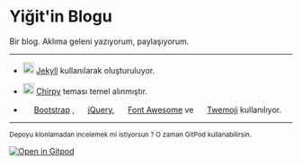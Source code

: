 # Yiğit'in Blogu

Bir blog. Aklıma geleni yazıyorum, paylaşıyorum.

---

 - <img src="https://jekyllrb.com/favicon.ico" width="20" height="20"> [Jekyll](https://jekyllrb.com) kullanılarak oluşturuluyor.

 - <img src="https://chirpy.cotes.page/assets/img/favicons/favicon.ico" width="20" height="20"> [Chirpy](https://github.com/cotes2020/jekyll-theme-chirpy) teması temel alınmıştır.

 - <img src="https://getbootstrap.com/docs/5.1/assets/img/favicons/favicon.ico" width="16" height="16"> [Bootstrap](https://getbootstrap.com/) , <img src="https://jquery.com/jquery-wp-content/themes/jquery.com/i/favicon.ico" width="16" height="16"> [jQuery](https://jquery.com/), <img src="https://fontawesome.com/favicon.ico" width="16" height="16"> [Font Awesome](https://fontawesome.com/) ve <img src="https://abs.twimg.com/favicons/favicon.ico" width="16" height="16"> [Twemoji](https://twemoji.twitter.com/) kullanılıyor.

 ---
<sub>Depoyu klonlamadan incelemek mi istiyorsun ? O zaman GitPod kullanabilirsin.</sub>

[![Open in Gitpod](https://gitpod.io/button/open-in-gitpod.svg)](https://gitpod.io/#https://github.com/ygtadk/blogum)